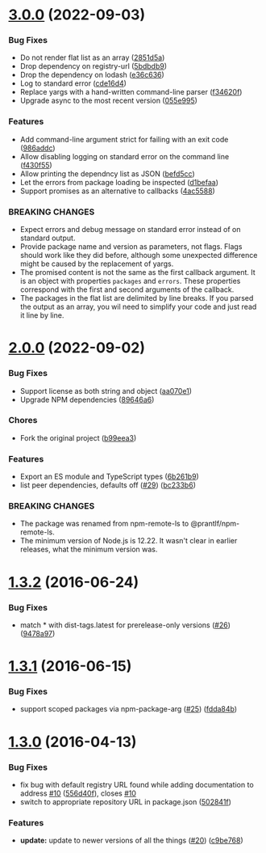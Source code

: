 # [3.0.0](https://github.com/prantlf/npm-remote-ls/compare/v2.0.0...v3.0.0) (2022-09-03)


### Bug Fixes

* Do not render flat list as an array ([2851d5a](https://github.com/prantlf/npm-remote-ls/commit/2851d5a6a2b472f516406fbfd8316cd6da97aa02))
* Drop dependency on registry-url ([5bdbdb9](https://github.com/prantlf/npm-remote-ls/commit/5bdbdb9e481c8a2cfbd85746cf991f109de49146))
* Drop the dependency on lodash ([e36c636](https://github.com/prantlf/npm-remote-ls/commit/e36c636411321c94c82455bb8ff77fb542fe1904))
* Log to standard error ([cde16d4](https://github.com/prantlf/npm-remote-ls/commit/cde16d495dcc2f46a6118a0bc2672e50f45db465))
* Replace yargs with a hand-written command-line parser ([f34620f](https://github.com/prantlf/npm-remote-ls/commit/f34620f91e98db3699d161bd9f8d1018005c16a8))
* Upgrade async to the most recent version ([055e995](https://github.com/prantlf/npm-remote-ls/commit/055e995817e3674b3eec04436bcf02686a86f3a2))


### Features

* Add command-line argument strict for failing with an exit code ([986addc](https://github.com/prantlf/npm-remote-ls/commit/986addca54117bae812a1dc0daecc1f298bc8ae0))
* Allow disabling logging on standard error on the command line ([f430f55](https://github.com/prantlf/npm-remote-ls/commit/f430f5502e7c199605a346e7918e2f3787e90943))
* Allow printing the dependncy list as JSON ([befd5cc](https://github.com/prantlf/npm-remote-ls/commit/befd5cc1570a7073b837f6168bdbd66025b7ade9))
* Let the errors from package loading be inspected ([d1befaa](https://github.com/prantlf/npm-remote-ls/commit/d1befaa0b01ce2a2f16291cef2eeb0ab824a3aa7))
* Support promises as an alternative to callbacks ([4ac5588](https://github.com/prantlf/npm-remote-ls/commit/4ac55889ccb435094051dd8587e7d043e9dd3f1f))


### BREAKING CHANGES

* Expect errors and debug message on standard error instead of on standard output.
* Provide package name and version as parameters, not flags. Flags should work like they did before, although some unexpected difference might be caused by the replacement of yargs.
* The promised content is not the same as the first callback argument. It is an object with properties `packages` and `errors`. These properties correspond with the first and second arguments of the callback.
* The packages in the flat list are delimited by line breaks.
If you parsed the output as an array, you wil need to simplify your code and
just read it line by line.

# [2.0.0](https://github.com/prantlf/npm-remote-ls/compare/v1.3.2...v2.0.0) (2022-09-02)


### Bug Fixes

* Support license as both string and object ([aa070e1](https://github.com/prantlf/npm-remote-ls/commit/aa070e1cc1c9cfbe4a727847f19a3d577c519105))
* Upgrade NPM dependencies ([89646a6](https://github.com/prantlf/npm-remote-ls/commit/89646a602a4e888dabf386487593f1affcf99901))


### Chores

* Fork the original project ([b99eea3](https://github.com/prantlf/npm-remote-ls/commit/b99eea344773b2c3d7b97e9d6df6a970888e5d1a))


### Features

* Export an ES module and TypeScript types ([6b261b9](https://github.com/prantlf/npm-remote-ls/commit/6b261b941e7112cd5e2c772c5ddf7c7c1a040dea))
* list peer dependencies, defaults off ([#29](https://github.com/prantlf/npm-remote-ls/issues/29)) ([bc233b6](https://github.com/prantlf/npm-remote-ls/commit/bc233b6e15364c3868362030d5b00aa43cc48696))


### BREAKING CHANGES

* The package was renamed from npm-remote-ls to @prantlf/npm-remote-ls.
* The minimum version of Node.js is 12.22. It wasn't clear in earlier releases, what the minimum version was.


<a name="1.3.2"></a>
# [1.3.2](https://github.com/npm/npm-remote-ls/compare/v1.3.1...v1.3.2) (2016-06-24)


### Bug Fixes

* match * with dist-tags.latest for prerelease-only versions ([#26](https://github.com/npm/npm-remote-ls/issues/26)) ([9478a97](https://github.com/npm/npm-remote-ls/commit/9478a97))


<a name="1.3.1"></a>
# [1.3.1](https://github.com/npm/npm-remote-ls/compare/v1.3.0...v1.3.1) (2016-06-15)


### Bug Fixes

* support scoped packages via npm-package-arg ([#25](https://github.com/npm/npm-remote-ls/issues/25)) ([fdda84b](https://github.com/npm/npm-remote-ls/commit/fdda84b))


<a name="1.3.0"></a>
# [1.3.0](https://github.com/npm/npm-remote-ls/compare/v1.2.0...v1.3.0) (2016-04-13)


### Bug Fixes

* fix bug with default registry URL found while adding documentation to address [#10](https://github.com/npm/npm-remote-ls/issues/10) ([556d40f](https://github.com/npm/npm-remote-ls/commit/556d40f)), closes [#10](https://github.com/npm/npm-remote-ls/issues/10)
* switch to appropriate repository URL in package.json ([502841f](https://github.com/npm/npm-remote-ls/commit/502841f))

### Features

* **update:** update to newer versions of all the things ([#20](https://github.com/npm/npm-remote-ls/issues/20)) ([c9be768](https://github.com/npm/npm-remote-ls/commit/c9be768))
